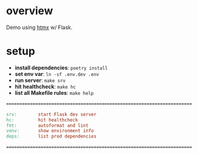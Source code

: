 # overview

Demo using [htmx](https://htmx.org/) w/ Flask.

# setup

* __install dependencies__: `poetry install`
* __set env var__: `ln -sf .env.dev .env`
* __run server__: `make srv`
* __hit healthcheck__: `make hc`
* __list all Makefile rules__: `make help`

```Makefile
======================================================================

srv:        start Flask dev server
hc:         hit healthcheck
fmt:        autoformat and lint
venv:       show environment info
deps:       list prod dependencies

======================================================================
```

